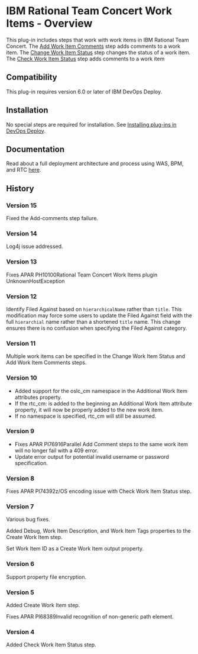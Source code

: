 
# IBM Rational Team Concert Work Items - Overview

This plug-in includes steps that work with work items in IBM Rational Team Concert. The [Add Work Item Comments](steps#add_work_item_comments) step adds comments to a work item. The [Change Work Item Status](steps#change_work_item_status) step changes the status of a work item. The [Check Work Item Status](steps#check_work_item_status) step adds comments to a work item

## Compatibility

This plug-in requires version 6.0 or later of IBM DevOps Deploy.

## Installation

No special steps are required for installation. See [Installing plug-ins in DevOps Deploy](https://community.ibm.com/community/user/wasdevops/blogs/laurel-dickson-bull1/2022/06/13/install-plugins "Installing plug-ins in DevOps Deploy").

## Documentation

Read about a full deployment architecture and process using WAS, BPM, and RTC [here](https://community.ibm.com/community/user/wasdevops/blogs/laurel-dickson-bull1/2022/07/20/bpserver).

## History
### Version 15

Fixed the Add-comments step failure.

### Version 14

Log4j issue addressed.


### Version 13

Fixes APAR PH10100Rational Team Concert Work Items plugin UnknownHostException

### Version 12

Identify Filed Against based on `hierarchicalName` rather than `title`. This modification may force some users to update the Filed Against field with the full `hierarchial` name rather than a shortened `title` name. This change ensures there is no confusion when specifying the Filed Against category.

### Version 11

Multiple work items can be specified in the Change Work Item Status and Add Work Item Comments steps.

### Version 10

* Added support for the oslc\_cm namespace in the Additional Work Item attributes property.
* If the rtc\_cm: is added to the beginning an Additional Work Item attribute property, it will now be properly added to the new work item.
* If no namespace is specified, rtc\_cm will still be assumed.

### Version 9

* Fixes APAR PI76916Parallel Add Comment steps to the same work item will no longer fail with a 409 error.
* Update error output for potential invalid username or password specification.

### Version 8

Fixes APAR PI74392z/OS encoding issue with Check Work Item Status step.

### Version 7

Various bug fixes.

Added Debug, Work Item Description, and Work Item Tags properties to the Create Work Item step.

Set Work Item ID as a Create Work Item output property.

### Version 6

Support property file encryption.

### Version 5

Added Create Work Item step.

Fixes APAR PI68389Invalid recognition of non-generic path element.

### Version 4

Added Check Work Item Status step.

